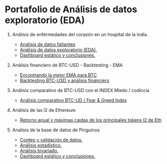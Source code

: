 # Portafolio de Análisis de datos exploratorio (EDA)

1. Análisis de enfermedades del corazón en un hospital de la india.

   - [Análisis de datos faltantes](/notebooks/0.2_EDA_cardiovascular_analysis/0.1_missing_data_analysis.ipynb)
   - [Análisis de datos exploratorio (EDA).](/notebooks/0.2_EDA_cardiovascular_analysis/0.2_EDA.ipynb)
   - [Dashboard estático y conclusiones.](/notebooks/0.2_EDA_cardiovascular_analysis/0.3_static_dashboard.ipynb)

1. Análisis financiero de BTC-USD - Backtesting - EMA

   - [Encontrando la mejor EMA para BTC](/notebooks/0.3_EDA_finance_BTC/0.1_analysis_EMA_BTC.ipynb)
   - [Backtesting BTC-USD y análisis financiero](/notebooks/0.3_EDA_finance_BTC/0.2_backtesting_EMA_BTC.ipynb)

1. Análisis comparativo de BTC-USD con el INDEX Miedo / codiccia

   - [Análisis comparativo BTC-UD / Fear & Greed Index](/notebooks/0.4_fear_&_greed_btc/0.1_fear_&_greed_btc.ipynb)

1. Análisis de las l2 de Ethereum

   - [Retorno anual y máximas caidas de los principales tokens l2 de Eth](/notebooks/0.5_Analysis_L2_ETH/0.1_returns_drawdown_l2.ipynb)

1. Analisis de la base de datos de Pinguinos
   - [Conteo y validación de datos.](/notebooks/0.1-EDA-penguins/0.1_count_validation_data.ipynb)
   - [Análisis estadístico.](/notebooks/0.1-EDA-penguins/0.2_statistic_analysis.ipynb)
   - [Análisis bivariado.](/notebooks/0.1-EDA-penguins/0.3_bivariate_analysis.ipynb)
   - [Dashboard estático y conclusiones.](/notebooks/0.1-EDA-penguins/0.4_static_dashboard.ipynb)
